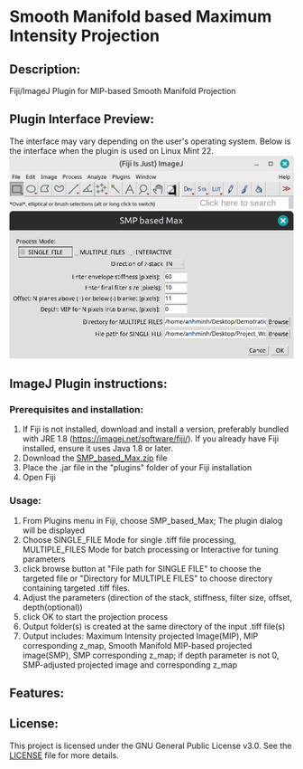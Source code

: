 # Smooth Manifold based Maximum Intensity Projection

## Description:
Fiji/ImageJ Plugin for MIP-based Smooth Manifold Projection

## Plugin Interface Preview:
The interface may vary depending on the user's operating system.
Below is the interface when the plugin is used on Linux Mint 22.
![Fiji Menu](src/main/resources/Fiji_menu.png)
![Plugin Interface](src/main/resources/UI_pLugin_17_Jan_2025.png)

## ImageJ Plugin instructions:
### Prerequisites and installation:
1. If Fiji is not installed, download and install a version, preferably bundled with JRE 1.8 (https://imagej.net/software/fiji/).
   If you already have Fiji installed, ensure it uses Java 1.8 or later.
2. Download the [SMP_based_Max.zip](https://github.com/AnhMinhDo/SMPBasedMax/releases/download/v0.1.1-beta/SMP_based_Max.zip) file 
3. Place the .jar file in the "plugins" folder of your Fiji installation
4. Open Fiji
### Usage:
1. From Plugins menu in Fiji, choose SMP_based_Max; The plugin dialog  will be displayed
2. Choose SINGLE_FILE Mode for single .tiff file processing, MULTIPLE_FILES Mode for batch processing or Interactive for tuning parameters
3. click browse button at "File path for SINGLE FILE" to choose the targeted file or "Directory for MULTIPLE FILES" to choose directory containing targeted .tiff files.
4. Adjust the parameters (direction of the stack, stiffness, filter size, offset, depth(optional))
5. click OK  to start the projection process
6. Output folder(s) is created at the same directory of the input .tiff file(s)
7. Output includes: Maximum Intensity projected Image(MIP), MIP corresponding z_map, Smooth Manifold MIP-based projected image(SMP), SMP corresponding z_map; if depth parameter is not 0, SMP-adjusted projected image and corresponding z_map
## Features:

## License:
This project is licensed under the GNU General Public License v3.0. See the [LICENSE](https://github.com/AnhMinhDo/SMPBasedMax/blob/main/LICENSE.txt) file for more details.


